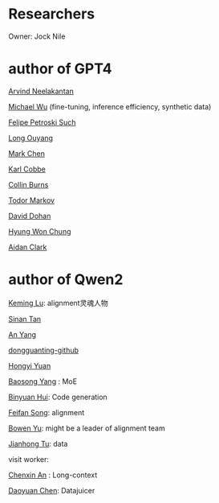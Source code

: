 # Researchers

Owner: Jock Nile

# author of GPT4

[Arvind Neelakantan](https://scholar.google.com/citations?hl=zh-CN&user=ygTCc6cAAAAJ&view_op=list_works&sortby=pubdate)

[Michael Wu](https://theorg.com/org/openai/org-chart/michael-wu) (fine-tuning, inference efficiency, synthetic data)

[Felipe Petroski Such](https://scholar.google.com/citations?hl=zh-CN&user=hYrRNKsAAAAJ&view_op=list_works&sortby=pubdate)

[Long Ouyang](https://scholar.google.com/citations?hl=zh-CN&user=HWvPSFMAAAAJ&view_op=list_works&sortby=pubdate)

[Mark Chen](https://scholar.google.com/citations?hl=zh-CN&user=5fU-QMwAAAAJ&view_op=list_works&sortby=pubdate)

[Karl Cobbe](https://scholar.google.com/citations?hl=zh-CN&user=stCljMYAAAAJ&view_op=list_works)

[Collin Burns](https://scholar.google.com/citations?user=JGS2xjkAAAAJ&hl=zh-CN&oi=ao)

[Todor Markov](https://todor-markov.github.io/)

[David Dohan](https://scholar.google.com/citations?hl=zh-CN&user=iZ5cY0AAAAAJ&view_op=list_works&sortby=pubdate)

[Hyung Won Chung](https://scholar.google.com/citations?hl=zh-CN&user=1CAlXvYAAAAJ&view_op=list_works&sortby=pubdate)

[Aidan Clark](https://scholar.google.com/citations?hl=en&user=_19DrfIAAAAJ&view_op=list_works&sortby=pubdate)

# author of Qwen2

[Keming Lu](https://scholar.google.com/citations?hl=zh-CN&user=WuD2op4AAAAJ&view_op=list_works&sortby=pubdate): alignment灵魂人物

[Sinan Tan](https://scholar.google.com/citations?hl=zh-CN&user=KITqbKcAAAAJ&view_op=list_works)

[An Yang](https://scholar.google.com/citations?hl=zh-CN&user=vO9FZekAAAAJ&view_op=list_works&sortby=pubdate)

[dongguanting-github](https://github.com/dongguanting)

[Hongyi Yuan](https://scholar.google.com/citations?hl=zh-CN&user=FG3O4i8AAAAJ&view_op=list_works)

[Baosong Yang](https://scholar.google.com/citations?hl=zh-CN&user=fXsHJXkAAAAJ&view_op=list_works&sortby=pubdate) : MoE

[Binyuan Hui](https://scholar.google.com/citations?hl=zh-CN&user=RBb3ItMAAAAJ&view_op=list_works&sortby=pubdate): Code generation

[Feifan Song](https://scholar.google.ca/citations?user=nLvHsuMAAAAJ&hl=uk): alignment

[Bowen Yu](https://scholar.google.com/citations?hl=zh-CN&user=oHoEp34AAAAJ&view_op=list_works&sortby=pubdate): might be a leader of alignment team

[Jianhong Tu](https://dblp.org/pid/227/8305.html): data



visit worker:

[Chenxin An](https://scholar.google.com.hk/citations?hl=en&user=fY69CxIAAAAJ&view_op=list_works&sortby=pubdate) : Long-context

[Daoyuan Chen](https://scholar.google.com.hk/citations?hl=zh-CN&user=1GdfinUAAAAJ&view_op=list_works&sortby=pubdate): Datajuicer
